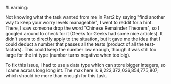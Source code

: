 #Learning: 

Not knowing what the task wanted from me in Part2 by saying "find another way to keep your worry levels manageable", I went to reddit for a hint. There, I saw someone drop the word "Chinese Remainder Theorem", so I googled around to check for it (Geeks for Geeks had some nice articles). It didn't seem to directly apply to the situation, but it gave me the idea that I could deduct a number that passes all the tests (product of all the test-factors). This could keep the number low enough, though it was still too large for the int type (number turns negative when too big).

To fix this issue, I had to use a data type which can store bigger integers, so I came across long long int. The max here is 9,223,372,036,854,775,807; which should be more than enough for this task.  